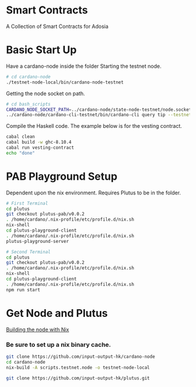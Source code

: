 # Smart Contracts

A Collection of Smart Contracts for Adosia

# Basic Start Up

Have a cardano-node inside the folder
Starting the testnet node.
```bash
# cd cardano-node
./testnet-node-local/bin/cardano-node-testnet
```

Getting the node socket on path.

```bash
# cd bash_scripts
CARDANO_NODE_SOCKET_PATH=../cardano-node/state-node-testnet/node.socket
../cardano-node/cardano-cli-testnet/bin/cardano-cli query tip --testnet-magic 1097911063
```

Compile the Haskell code. The example below is for the vesting contract.

```bash
cabal clean
cabal build -w ghc-8.10.4
cabal run vesting-contract
echo "done"
```

# PAB Playground Setup

Dependent upon the nix environment. Requires Plutus to be in the folder.

```bash
# First Terminal
cd plutus
git checkout plutus-pab/v0.0.2
. /home/cardano/.nix-profile/etc/profile.d/nix.sh
nix-shell
cd plutus-playground-client
. /home/cardano/.nix-profile/etc/profile.d/nix.sh
plutus-playground-server

# Second Terminal
cd plutus
git checkout plutus-pab/v0.0.2
. /home/cardano/.nix-profile/etc/profile.d/nix.sh
nix-shell
cd plutus-playground-client
. /home/cardano/.nix-profile/etc/profile.d/nix.sh
npm run start
```

# Get Node and Plutus

[Building the node with Nix](https://github.com/input-output-hk/cardano-node/blob/master/doc/getting-started/building-the-node-using-nix.md/)


### Be sure to set up a nix binary cache.
```bash
git clone https://github.com/input-output-hk/cardano-node
cd cardano-node
nix-build -A scripts.testnet.node -o testnet-node-local
```

```bash
git clone https://github.com/input-output-hk/plutus.git
```
